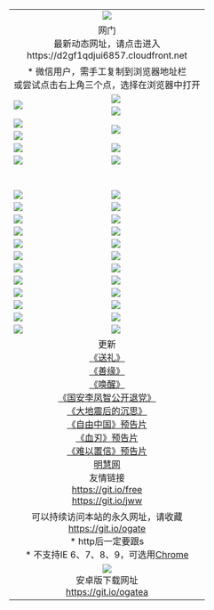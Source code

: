 ﻿<table>
  <tr></tr>
  <tr><td colspan=2 align=center><img src="https://cloud.githubusercontent.com/assets/11880933/13434984/f430fae2-e012-11e5-814f-c2df1e82b247.jpg" /></td></tr>
  <tr><td colspan=2 align=center>网门<br>最新动态网址，请点击进入
<br>https://d2gf1qdjui6857.cloudfront.net
    </td>
  </tr>
  <tr>
    <td colspan=2 align=center>* 微信用户，需手工复制到浏览器地址栏<br>或尝试点击右上角三个点，选择在浏览器中打开
    <!--br>* IE6打开动态网址须在选项中勾选TLS 1.0--></td>
  </tr>
  <tr>
    <td rowspan=2><a href="https://d2gf1qdjui6857.cloudfront.net/ogUP.aspx?name=11DKC.mp4&list=11DKC" target="_blank"><img src="https://d2gf1qdjui6857.cloudfront.net/Up/11DKC1.jpg" /></a></td> 
    <td><div><a href="https://d2gf1qdjui6857.cloudfront.net/ogUP.aspx?name=LRWS.mp4&list=LRWS" target="_blank"><img src="https://d2gf1qdjui6857.cloudfront.net/Up/LRWS.jpg" /></a></td>
   </tr>
  <tr>
    <td><a href="https://d2gf1qdjui6857.cloudfront.net/ogNiceVedio.aspx" target="_blank"><img src="https://d2gf1qdjui6857.cloudfront.net/Up/11TGKDY.jpg" /></a></td>
  </tr>
  <tr>
    <td><a href="https://d2gf1qdjui6857.cloudfront.net/ogUP.aspx?name=JQR.mp4&count=2" target="_blank"><img src="https://d2gf1qdjui6857.cloudfront.net/Up/JQR.jpg" /></a></td>   
    <td rowspan=2><a href="https://d2gf1qdjui6857.cloudfront.net/ogUP.aspx?name=JP.mp4&count=9" target="_blank"><img src="https://d2gf1qdjui6857.cloudfront.net/Up/JP.jpg" /></td>
  </tr>
  <tr>
    <td><a href="https://d2gf1qdjui6857.cloudfront.net/ogUP.aspx?name=WH.mp4" target="_blank"><img src="https://d2gf1qdjui6857.cloudfront.net/Up/WH.jpg" /></a></td>
  </tr>
  <tr>
    <td><a href="https://d2gf1qdjui6857.cloudfront.net/ogUP.aspx?name=SSZJ.mp4&list=SSZJ" target="_blank"><img src="https://d2gf1qdjui6857.cloudfront.net/Up/SSZJ.jpg" /></a></td>
    <td><a href="https://d2gf1qdjui6857.cloudfront.net/ogUP.aspx?name=WLSH.mp4&count=2" target="_blank"><img src="https://d2gf1qdjui6857.cloudfront.net/Up/WLSH.jpg" /></a</td>
  </tr>
  <tr>
    <td><a href="https://d2gf1qdjui6857.cloudfront.net/ogUP.aspx?name=ZY.mp4&count=2015|16" target="_blank"><img src="https://d2gf1qdjui6857.cloudfront.net/Up/ZY.jpg" /></a</td>
    <td><a href="https://d2gf1qdjui6857.cloudfront.net/ogUP.aspx?name=XTFY.mp4&count=B|2,A|24" target="_blank"><img src="https://d2gf1qdjui6857.cloudfront.net/Up/XTFY.jpg" /></a></td>
  </tr>
  <tr height="40">
  </tr>
  <tr>
    <td><a href="https://d2gf1qdjui6857.cloudfront.net/ogUP.aspx?name=4EE/QQ.mp4&list=4EEQQ" target="_blank"><img src="https://d2gf1qdjui6857.cloudfront.net/Up/4EE/QQ0.jpg"/></a></td>
    <td><a href="https://d2gf1qdjui6857.cloudfront.net/ogUP.aspx?name=4EE/HQ.mp4&list=4EEHQ" target="_blank"><img src="https://d2gf1qdjui6857.cloudfront.net/Up/4EE/HQ0.jpg"/></a></td>
  </tr>
  <tr>
    <td><a href="https://d2gf1qdjui6857.cloudfront.net/ogUP.aspx?name=4EE/ZG.mp4&list=4EEZG" target="_blank"><img src="https://d2gf1qdjui6857.cloudfront.net/Up/4EE/ZG0.jpg"/></a></td>
    <td><a href="https://d2gf1qdjui6857.cloudfront.net/ogUP.aspx?name=4EE/DJ.mp4&list=4EEDJ" target="_blank"><img src="https://d2gf1qdjui6857.cloudfront.net/Up/4EE/DJ0.jpg"/></a></td>
  </tr>
  <tr>
    <td><a href="https://d2gf1qdjui6857.cloudfront.net/ogUP.aspx?name=4EE/GX.mp4&list=4EEGX" target="_blank"><img src="https://d2gf1qdjui6857.cloudfront.net/Up/4EE/GX0.jpg"/></a></td>
    <td><a href="https://d2gf1qdjui6857.cloudfront.net/ogUP.aspx?name=4EE/HD.mp4&list=4EEHD" target="_blank"><img src="https://d2gf1qdjui6857.cloudfront.net/Up/4EE/HD0.jpg"/></a></td>
  </tr>
  <tr>
    <td><a href="https://d2gf1qdjui6857.cloudfront.net/ogUP.aspx?name=4EE/TX.mp4&list=4EETX" target="_blank"><img src="https://d2gf1qdjui6857.cloudfront.net/Up/4EE/TX0.jpg"/></a></td>
    <td><a href="https://d2gf1qdjui6857.cloudfront.net/ogUP.aspx?name=4EE/WZ.mp4&list=4EEWZ" target="_blank"><img src="https://d2gf1qdjui6857.cloudfront.net/Up/4EE/WZ0.jpg"/></a></td>
  </tr>
  <tr>
    <td><a href="https://d2gf1qdjui6857.cloudfront.net/onUP.aspx?name=https://d1ni6yqhqrtjo7.cloudfront.net/" target="_blank"><img src="https://d2gf1qdjui6857.cloudfront.net/Up/0DTW.jpg"/></a></td>
    <td><a href="https://d2gf1qdjui6857.cloudfront.net/onUP.aspx?name=https://d240ns8up8earz.cloudfront.net/acenter/" target="_blank"><img src="https://d2gf1qdjui6857.cloudfront.net/Up/0TDW.jpg" /></a></td>
  </tr>
  <tr>
    <td><a href="https://d2gf1qdjui6857.cloudfront.net/onUP.aspx?name=https://d4508d6vomz2p.cloudfront.net/gb/nsc413.htm" target="_blank"><img src="https://d2gf1qdjui6857.cloudfront.net/Up/0DJY.jpg" /></a></td>
    <td><a href="https://d2gf1qdjui6857.cloudfront.net/onUP.aspx?name=https://d4apjbhkuxer1.cloudfront.net/xtr/gb/prog204.html" target="_blank"><img src="https://d2gf1qdjui6857.cloudfront.net/Up/0XTR.jpg" /></a></td>
  </tr>
  <tr>
    <td><a href="https://d2gf1qdjui6857.cloudfront.net/onUP.aspx?name=https://d3aj00iefsmfgc.cloudfront.net/" target="_blank"><img src="https://d2gf1qdjui6857.cloudfront.net/Up/0MHW.jpg" /></a></td>
    <td><a href="https://d2gf1qdjui6857.cloudfront.net/onUP.aspx?name=https://d20wz7qt14x5d2.cloudfront.net/" target="_blank"><img src="https://d2gf1qdjui6857.cloudfront.net/Up/0ZJW.jpg" /></a></td>
  </tr>
  <tr>
    <td><a href="https://d2gf1qdjui6857.cloudfront.net/ogUP.aspx?name=0FG.zip" target="_blank"><img src="https://d2gf1qdjui6857.cloudfront.net/Up/0FG.jpg" /></a></td>
    <td><a href="https://d2gf1qdjui6857.cloudfront.net/ogUP.aspx?name=0FGA.apk" target="_blank"><img src="https://d2gf1qdjui6857.cloudfront.net/Up/0FGA.jpg" /></a></td>
  </tr>
  <tr>
    <td><a href="https://d2gf1qdjui6857.cloudfront.net/ogUP.aspx?name=0U.zip" target="_blank"><img src="https://d2gf1qdjui6857.cloudfront.net/Up/0U.jpg" /></a></td>
    <td><a href="https://d2gf1qdjui6857.cloudfront.net/ogUP.aspx?name=0UA.apk" target="_blank"><img src="https://d2gf1qdjui6857.cloudfront.net/Up/0UA.jpg" /></a></td>
  </tr>
  <tr>
    <td><a href="https://d2gf1qdjui6857.cloudfront.net/ogUP.aspx?name=0iPPOTV.zip" target="_blank"><img src="https://d2gf1qdjui6857.cloudfront.net/Up/0iPPOTV.jpg" /></a></td>
    <td><a href="https://d2gf1qdjui6857.cloudfront.net/ogUP.aspx?name=0iNTD.apk" target="_blank"><img src="https://d2gf1qdjui6857.cloudfront.net/Up/0iNTD.jpg" /></a></td>
  </tr>
  <tr>
    <td><a href="https://d2gf1qdjui6857.cloudfront.net/ogDY.aspx" target="_blank"><img src="https://d2gf1qdjui6857.cloudfront.net/Up/0FK.jpg" /></a></td>
    <td><a href="https://d2gf1qdjui6857.cloudfront.net/ogST.aspx" target="_blank"><img src="https://d2gf1qdjui6857.cloudfront.net/Up/0ST.jpg" /></a></td> 
  </tr>
  <tr>
    <td><a href="https://d2gf1qdjui6857.cloudfront.net/ogNice.aspx" target="_blank"><img src="https://d2gf1qdjui6857.cloudfront.net/Up/0WCYY.jpg" /></a></td>
    <td><a href="https://d2gf1qdjui6857.cloudfront.net/onCO.aspx?list=XWPL&mode=" target="_blank"><img src="https://d2gf1qdjui6857.cloudfront.net/Up/0WZTT.jpg" /></a></td> 
  </tr>
  <tr>
    <td colspan=2 align=center>更新<br>
      <a href="https://d2gf1qdjui6857.cloudfront.net/ogUP.aspx?name=4ESL.mp4" target="_blank">《送礼》</a><br>
      <a href="https://d2gf1qdjui6857.cloudfront.net/ogUP.aspx?name=4ESY.mp4" target="_blank">《善缘》</a><br>
      <a href="https://d2gf1qdjui6857.cloudfront.net/ogUP.aspx?name=4EHX.mp4" target="_blank">《唤醒》</a><br>
      <a href="https://d2gf1qdjui6857.cloudfront.net/ogUP.aspx?name=4LFZ.mp4" target="_blank">《国安李凤智公开退党》</a><br>
      <a href="https://d2gf1qdjui6857.cloudfront.net/ogUP.aspx?name=4DDZHDCS.mp4" target="_blank">《大地震后的沉思》</a><br>
      <a href="https://d2gf1qdjui6857.cloudfront.net/ogUP.aspx?name=11ZYZG0.mp4" target="_blank">《自由中国》预告片</a><br>
      <a href="https://d2gf1qdjui6857.cloudfront.net/ogUP.aspx?name=11XR.mp4" target="_blank">《血刃》预告片</a><br>
      <a href="https://d2gf1qdjui6857.cloudfront.net/ogUP.aspx?name=11NYZX.mp4&count=2" target="_blank">《难以置信》预告片</a><br>
      <a href="https://d2gf1qdjui6857.cloudfront.net/onUP.aspx?name=https://www.minghui.org/" target="_blank">明慧网</a><br>
      友情链接<br>
      <a href="https://d2gf1qdjui6857.cloudfront.net/onUP.aspx?name=https://git.io/free" target="_blank">https://git.io/free</a><br>
      <a href="https://d2gf1qdjui6857.cloudfront.net/onUP.aspx?name=https://git.io/jww" target="_blank">https://git.io/jww</a></td>
    </td>
  </tr>
  <tr>
    <td colspan=2 align=center>可以持续访问本站的永久网址，请收藏<br/><a href="https://git.io/ogate" target="_blank">https://git.io/ogate</a><br/>* http后一定要跟s<br/>* 不支持IE 6、7、8、9，可选用<a href="https://d2gf1qdjui6857.cloudfront.net/ogUP.aspx?name=0ChromePortable.zip">Chrome</a></td>
  </tr>
  <tr>
    <td colspan=2 align=center><a href="https://d2gf1qdjui6857.cloudfront.net/ogUP.aspx?name=0oGate.apk" target="_blank"><img src="https://cloud.githubusercontent.com/assets/11880933/13720399/75e143ee-e842-11e5-9f0a-1421f423c80f.jpg" /></a><br>安卓版下载网址<br><a href="https://git.io/ogatea">https://git.io/ogatea</a></td>
  </tr>
  <!--tr>
    <td colspan=2 align=center>可能失效的动态网址
    </td>
  </tr-->
</table>
